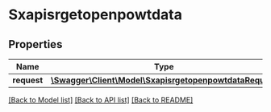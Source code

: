 # Sxapisrgetopenpowtdata

## Properties
Name | Type | Description | Notes
------------ | ------------- | ------------- | -------------
**request** | [**\Swagger\Client\Model\SxapisrgetopenpowtdataRequest**](SxapisrgetopenpowtdataRequest.md) |  | [optional] 

[[Back to Model list]](../README.md#documentation-for-models) [[Back to API list]](../README.md#documentation-for-api-endpoints) [[Back to README]](../README.md)


